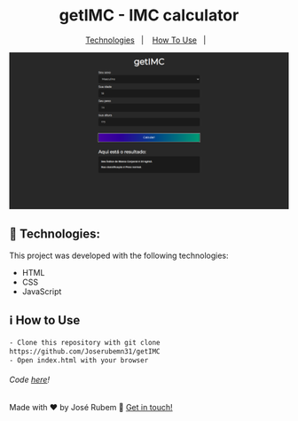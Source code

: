 <h1 align="center">getIMC - IMC calculator</h1>

<p align="center">
  <a href="#rocket-technologies">Technologies</a>&nbsp;&nbsp;&nbsp;|&nbsp;&nbsp;&nbsp;
  <a href="#information_source-how-to-use">How To Use</a>&nbsp;&nbsp;&nbsp;|&nbsp;&nbsp;&nbsp;
</p>

<p align="center">
  <img alt="GitHub top language" src="/assets/print.png">
</p>

## :rocket: Technologies:

This project was developed with the following technologies:

- HTML
- CSS
- JavaScript

## :information_source: How to Use

```
- Clone this repository with git clone https://github.com/Joserubemn31/getIMC
- Open index.html with your browser
```

###### Code [here](https://github.com/Joserubemn31/getIMC)!

Made with ♥ by José Rubem :wave: [Get in touch!](https://www.linkedin.com/in/jos%C3%A9-rubem-314429168/)
